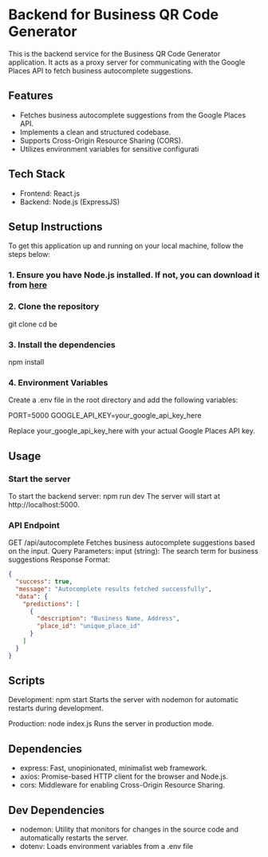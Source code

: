 # Backend for Business QR Code Generator

This is the backend service for the Business QR Code Generator application. It acts as a proxy server for communicating with the Google Places API to fetch business autocomplete suggestions.

## Features

- Fetches business autocomplete suggestions from the Google Places API.
- Implements a clean and structured codebase.
- Supports Cross-Origin Resource Sharing (CORS).
- Utilizes environment variables for sensitive configurati

## Tech Stack

- Frontend: React.js
- Backend: Node.js (ExpressJS) 

## Setup Instructions

To get this application up and running on your local machine, follow the steps below:

### 1. Ensure you have Node.js installed. If not, you can download it from [here](https://nodejs.org/)

### 2. Clone the repository

git clone <repository-url>
cd be

### 3. Install the dependencies

npm install

### 4. Environment Variables

Create a .env file in the root directory and add the following variables:

PORT=5000
GOOGLE_API_KEY=your_google_api_key_here

Replace your_google_api_key_here with your actual Google Places API key.

## Usage

### Start the server

To start the backend server: npm run dev
The server will start at http://localhost:5000.

### API Endpoint

GET /api/autocomplete
Fetches business autocomplete suggestions based on the input.
Query Parameters: input (string): The search term for business suggestions
Response Format:

```json
{
  "success": true,
  "message": "Autocomplete results fetched successfully",
  "data": {
    "predictions": [
      {
        "description": "Business Name, Address",
        "place_id": "unique_place_id"
      }
    ]
  }
}
```

## Scripts

Development: npm start
Starts the server with nodemon for automatic restarts during development.

Production: node index.js
Runs the server in production mode.

## Dependencies

- express: Fast, unopinionated, minimalist web framework.
- axios: Promise-based HTTP client for the browser and Node.js.
- cors: Middleware for enabling Cross-Origin Resource Sharing.

## Dev Dependencies

- nodemon: Utility that monitors for changes in the source code and automatically restarts the server.
- dotenv: Loads environment variables from a .env file